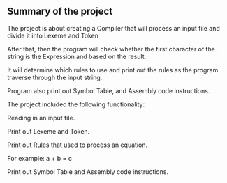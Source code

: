 ## Summary of the project
The project is about creating a Compiler that will process an input file and divide it into Lexeme and Token

After that, then the program will check whether the first character of the string is the Expression and based on the result. 

It will determine which rules to use and print out the rules as the program traverse through the input string.

Program also print out Symbol Table, and Assembly code instructions.

The project included the following functionality: 

Reading in an input file. 

Print out Lexeme and Token.

Print out Rules that used to process an equation.

For example: a + b = c

Print out Symbol Table and Assembly code instructions.